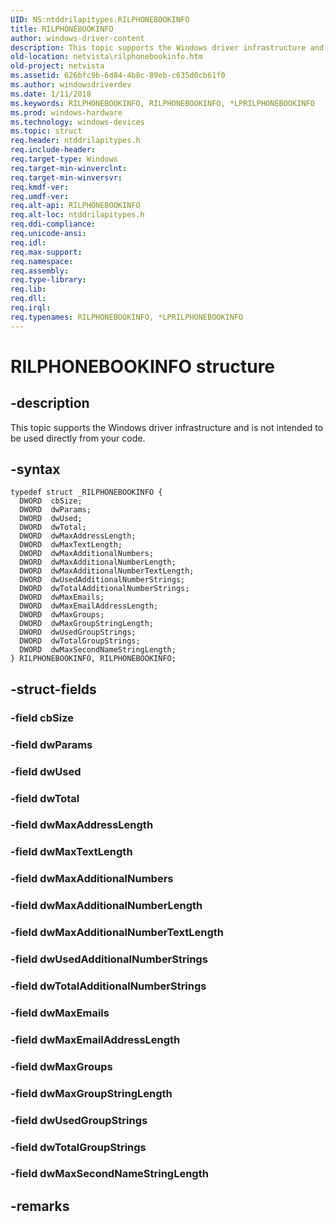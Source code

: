 ```yaml
---
UID: NS:ntddrilapitypes.RILPHONEBOOKINFO
title: RILPHONEBOOKINFO
author: windows-driver-content
description: This topic supports the Windows driver infrastructure and is not intended to be used directly from your code.
old-location: netvista\rilphonebookinfo.htm
old-project: netvista
ms.assetid: 626bfc9b-6d84-4b8c-89eb-c635d0cb61f0
ms.author: windowsdriverdev
ms.date: 1/11/2018
ms.keywords: RILPHONEBOOKINFO, RILPHONEBOOKINFO, *LPRILPHONEBOOKINFO
ms.prod: windows-hardware
ms.technology: windows-devices
ms.topic: struct
req.header: ntddrilapitypes.h
req.include-header: 
req.target-type: Windows
req.target-min-winverclnt: 
req.target-min-winversvr: 
req.kmdf-ver: 
req.umdf-ver: 
req.alt-api: RILPHONEBOOKINFO
req.alt-loc: ntddrilapitypes.h
req.ddi-compliance: 
req.unicode-ansi: 
req.idl: 
req.max-support: 
req.namespace: 
req.assembly: 
req.type-library: 
req.lib: 
req.dll: 
req.irql: 
req.typenames: RILPHONEBOOKINFO, *LPRILPHONEBOOKINFO
---
```


# RILPHONEBOOKINFO structure



## -description
This topic supports the Windows driver infrastructure and is not intended to be used directly from your code.



## -syntax

````
typedef struct _RILPHONEBOOKINFO {
  DWORD  cbSize;
  DWORD  dwParams;
  DWORD  dwUsed;
  DWORD  dwTotal;
  DWORD  dwMaxAddressLength;
  DWORD  dwMaxTextLength;
  DWORD  dwMaxAdditionalNumbers;
  DWORD  dwMaxAdditionalNumberLength;
  DWORD  dwMaxAdditionalNumberTextLength;
  DWORD  dwUsedAdditionalNumberStrings;
  DWORD  dwTotalAdditionalNumberStrings;
  DWORD  dwMaxEmails;
  DWORD  dwMaxEmailAddressLength;
  DWORD  dwMaxGroups;
  DWORD  dwMaxGroupStringLength;
  DWORD  dwUsedGroupStrings;
  DWORD  dwTotalGroupStrings;
  DWORD  dwMaxSecondNameStringLength;
} RILPHONEBOOKINFO, RILPHONEBOOKINFO;
````


## -struct-fields

### -field cbSize


### -field dwParams


### -field dwUsed


### -field dwTotal


### -field dwMaxAddressLength


### -field dwMaxTextLength


### -field dwMaxAdditionalNumbers


### -field dwMaxAdditionalNumberLength


### -field dwMaxAdditionalNumberTextLength


### -field dwUsedAdditionalNumberStrings


### -field dwTotalAdditionalNumberStrings


### -field dwMaxEmails


### -field dwMaxEmailAddressLength


### -field dwMaxGroups


### -field dwMaxGroupStringLength


### -field dwUsedGroupStrings


### -field dwTotalGroupStrings


### -field dwMaxSecondNameStringLength


## -remarks

